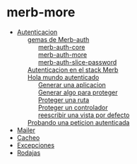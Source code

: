 # merb-more

<ul class='toc'>
	<li><a href='/en/merb-more/authentication'>Autenticacion</a>
		<ul style='list-style: none;'>
			<li><a href='/en/merb-more/authentication#merbauth_gems'>gemas de Merb-auth</a>
				<ul style='list-style: none;'>
					<li><a href='/en/merb-more/authentication#merbauthcore'>merb-auth-core</a></li>
					<li><a href='/en/merb-more/authentication#merbauthmore'>merb-auth-more</a></li>
					<li><a href='/en/merb-more/authentication#merbauthslicepassword'>merb-auth-slice-password</a></li>
				</ul>
			</li>
			<li><a href='/en/merb-more/authentication#authentication_in_merb_stack'>Autenticacion en el stack Merb</a></li>
			<li><a href='/en/merb-more/authentication#authenticated_hello_world'>Hola mundo autenticado</a>
				<ul style='list-style: none;'>
					<li><a href='/en/merb-more/authentication#generate_an_application'>Generar una aplicacion</a></li>
					<li><a href='/en/merb-more/authentication#generate_something_to_protect'>Generar algo para proteger</a></li>
					<li><a href='/en/merb-more/authentication#protect_the_route'>Proteger una ruta</a></li>
					<li><a href='/en/merb-more/authentication#protect_the_controller'>Proteger un controlador</a></li>
					<li><a href='/en/merb-more/authentication#overwrite_the_default_views'>reescribir una vista por defecto</a></li>
				</ul>
			</li>
			<li><a href='/en/merb-more/authentication#testing_an_authenticated_request'>Probando una peticion autenticada</a></li>
		</ul>
	</li>
	<li><a href='/en/merb-more/mailer'>Mailer</a></li>
	<li><a href='/en/merb-more/caching'>Cacheo</a></li>
	<li><a href='/en/merb-more/exceptions'>Excepciones</a></li>
	<li><a href='/en/merb-more/slices'>Rodajas</a></li>
</ul>
